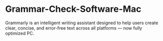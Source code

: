 # Grammar-Check-Software-Mac
Grammarly is an intelligent writing assistant designed to help users create clear, concise, and error-free text across all platforms — now fully optimized PC.
